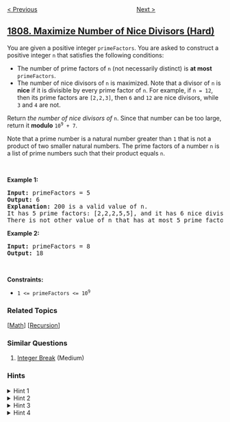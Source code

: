 <!--|This file generated by command(leetcode description); DO NOT EDIT.    |-->
<!--+----------------------------------------------------------------------+-->
<!--|@author    openset <openset.wang@gmail.com>                           |-->
<!--|@link      https://github.com/openset                                 |-->
<!--|@home      https://github.com/openset/leetcode                        |-->
<!--+----------------------------------------------------------------------+-->

[< Previous](../evaluate-the-bracket-pairs-of-a-string "Evaluate the Bracket Pairs of a String")
　　　　　　　　　　　　　　　　
[Next >](../ad-free-sessions "Ad-Free Sessions")

## [1808. Maximize Number of Nice Divisors (Hard)](https://leetcode.com/problems/maximize-number-of-nice-divisors "好因子的最大数目")

<p>You are given a positive integer <code>primeFactors</code>. You are asked to construct a positive integer <code>n</code> that satisfies the following conditions:</p>

<ul>
  <li>The number of prime factors of <code>n</code> (not necessarily distinct) is <strong>at most</strong> <code>primeFactors</code>.</li>
  <li>The number of nice divisors of <code>n</code> is maximized. Note that a divisor of <code>n</code> is <strong>nice</strong> if it is divisible by every prime factor of <code>n</code>. For example, if <code>n = 12</code>, then its prime factors are <code>[2,2,3]</code>, then <code>6</code> and <code>12</code> are nice divisors, while <code>3</code> and <code>4</code> are not.</li>
</ul>

<p>Return <em>the number of nice divisors of</em> <code>n</code>. Since that number can be too large, return it <strong>modulo</strong> <code>10<sup>9</sup> + 7</code>.</p>

<p>Note that a prime number is a natural number greater than <code>1</code> that is not a product of two smaller natural numbers. The prime factors of a number <code>n</code> is a list of prime numbers such that their product equals <code>n</code>.</p>

<p>&nbsp;</p>
<p><strong>Example 1:</strong></p>

<pre>
<strong>Input:</strong> primeFactors = 5
<strong>Output:</strong> 6
<strong>Explanation:</strong> 200 is a valid value of n.
It has 5 prime factors: [2,2,2,5,5], and it has 6 nice divisors: [10,20,40,50,100,200].
There is not other value of n that has at most 5 prime factors and more nice divisors.
</pre>

<p><strong>Example 2:</strong></p>

<pre>
<strong>Input:</strong> primeFactors = 8
<strong>Output:</strong> 18
</pre>

<p>&nbsp;</p>
<p><strong>Constraints:</strong></p>

<ul>
	<li><code>1 &lt;= primeFactors &lt;= 10<sup>9</sup></code></li>
</ul>

### Related Topics
  [[Math](../../tag/math/README.md)]
  [[Recursion](../../tag/recursion/README.md)]

### Similar Questions
  1. [Integer Break](../integer-break) (Medium)

### Hints
<details>
<summary>Hint 1</summary>
The number of nice divisors is equal to the product of the count of each prime factor. Then the problem is reduced to: given n, find a sequence of numbers whose sum equals n and whose product is maximized.
</details>

<details>
<summary>Hint 2</summary>
This sequence can have no numbers that are larger than 4. Proof: if it contains a number x that is larger than 4, then you can replace x with floor(x/2) and ceil(x/2), and floor(x/2) * ceil(x/2) > x. You can also replace 4s with two 2s. Hence, there will always be optimal solutions with only 2s and 3s.
</details>

<details>
<summary>Hint 3</summary>
If there are three 2s, you can replace them with two 3s to get a better product. Hence, you'll never have more than two 2s.
</details>

<details>
<summary>Hint 4</summary>
Keep adding 3s as long as n ≥ 5.
</details>
